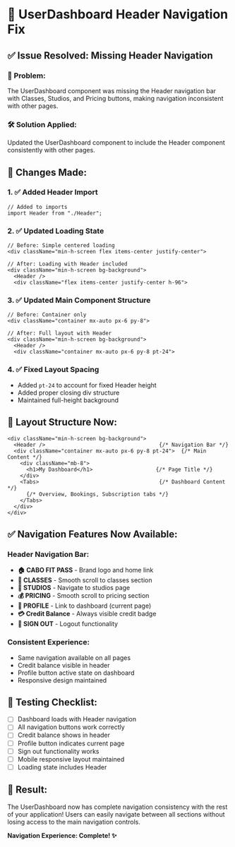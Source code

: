 # 🧭 UserDashboard Header Navigation Fix

## ✅ Issue Resolved: Missing Header Navigation

### 🎯 Problem:
The UserDashboard component was missing the Header navigation bar with Classes, Studios, and Pricing buttons, making navigation inconsistent with other pages.

### 🛠️ Solution Applied:
Updated the UserDashboard component to include the Header component consistently with other pages.

## 📝 Changes Made:

### 1. ✅ Added Header Import
```tsx
// Added to imports
import Header from "./Header";
```

### 2. ✅ Updated Loading State
```tsx
// Before: Simple centered loading
<div className="min-h-screen flex items-center justify-center">

// After: Loading with Header included
<div className="min-h-screen bg-background">
  <Header />
  <div className="flex items-center justify-center h-96">
```

### 3. ✅ Updated Main Component Structure
```tsx
// Before: Container only
<div className="container mx-auto px-6 py-8">

// After: Full layout with Header
<div className="min-h-screen bg-background">
  <Header />
  <div className="container mx-auto px-6 py-8 pt-24">
```

### 4. ✅ Fixed Layout Spacing
- Added `pt-24` to account for fixed Header height
- Added proper closing div structure
- Maintained full-height background

## 🎨 Layout Structure Now:

```tsx
<div className="min-h-screen bg-background">
  <Header />                                    {/* Navigation Bar */}
  <div className="container mx-auto px-6 py-8 pt-24">  {/* Main Content */}
    <div className="mb-8">
      <h1>My Dashboard</h1>                    {/* Page Title */}
    </div>
    <Tabs>                                      {/* Dashboard Content */}
      {/* Overview, Bookings, Subscription tabs */}
    </Tabs>
  </div>
</div>
```

## ✅ Navigation Features Now Available:

### Header Navigation Bar:
- **🏠 CABO FIT PASS** - Brand logo and home link
- **🏃 CLASSES** - Smooth scroll to classes section
- **🏢 STUDIOS** - Navigate to studios page  
- **💰 PRICING** - Smooth scroll to pricing section
- **👤 PROFILE** - Link to dashboard (current page)
- **💳 Credit Balance** - Always visible credit badge
- **🚪 SIGN OUT** - Logout functionality

### Consistent Experience:
- Same navigation available on all pages
- Credit balance visible in header
- Profile button active state on dashboard
- Responsive design maintained

## 🧪 Testing Checklist:

- [ ] Dashboard loads with Header navigation
- [ ] All navigation buttons work correctly
- [ ] Credit balance shows in header
- [ ] Profile button indicates current page
- [ ] Sign out functionality works
- [ ] Mobile responsive layout maintained
- [ ] Loading state includes Header

## 🚀 Result:

The UserDashboard now has complete navigation consistency with the rest of your application! Users can easily navigate between all sections without losing access to the main navigation controls.

**Navigation Experience: Complete! ✨**